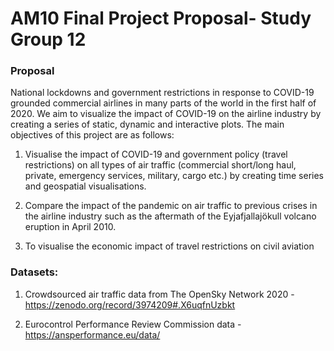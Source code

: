 

# AM10 Final Project Proposal- Study Group 12

### Proposal

National lockdowns and government restrictions in response to COVID-19 grounded commercial airlines in many parts of the world in the first half of 2020. We aim to visualize the impact of COVID-19 on the airline industry by creating a series of static, dynamic and interactive plots. The main objectives of this project are as follows:

1. Visualise the impact of COVID-19 and government policy (travel restrictions) on all types of air traffic (commercial short/long haul, private, emergency services, military, cargo etc.) by creating time series and geospatial visualisations. 

2. Compare the impact of the pandemic on air traffic to previous crises in the airline industry such as the aftermath of the Eyjafjallajökull volcano eruption in April 2010.

3. To visualise the economic impact of travel restrictions on civil aviation

### Datasets:

1. Crowdsourced air traffic data from The OpenSky Network 2020 - <https://zenodo.org/record/3974209#.X6uqfnUzbkt>

2.  Eurocontrol Performance Review Commission data - <https://ansperformance.eu/data/>








